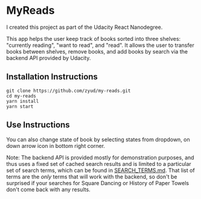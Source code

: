 # MyReads

I created this project as part of the Udacity React Nanodegree.

This app helps the user keep track of books sorted into three shelves: "currently reading", "want to read", and "read". It allows the user to transfer books between shelves, remove books, and add books by search via the backend API provided by Udacity.

## Installation Instructions

```
git clone https://github.com/zyud/my-reads.git
cd my-reads
yarn install
yarn start
```

## Use Instructions

You can also change state of book by selecting states from dropdown, on down arrow icon in bottom right corner.

Note: The backend API is provided mostly for demonstration purposes, and thus uses a fixed set of cached search results and is limited to a particular set of search terms, which can be found in [SEARCH_TERMS.md](SEARCH_TERMS.md). That list of terms are the _only_ terms that will work with the backend, so don't be surprised if your searches for Square Dancing or History of Paper Towels don't come back with any results.
